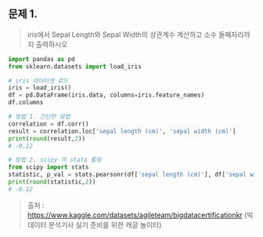 문제 1. 
-- 
> iris에서 Sepal Length와 Sepal Width의 상관계수 계산하고 소수 둘째자리까지 출력하시오


 ```python
import pandas as pd
from sklearn.datasets import load_iris

# iris 데이터셋 로드
iris = load_iris()
df = pd.DataFrame(iris.data, columns=iris.feature_names)
df.columns

# 방법 1. 간단한 방법
correlation = df.corr()
result = correlation.loc['sepal length (cm)', 'sepal width (cm)']
print(round(result,2))
# -0.12

# 방법 2. scipy 의 stats 활용  
from scipy import stats 
statistic, p_val = stats.pearsonr(df['sepal length (cm)'], df['sepal width (cm)'])
print(round(statistic,2))
# -0.12

```



> 출처 : https://www.kaggle.com/datasets/agileteam/bigdatacertificationkr (빅데이터 분석기사 실기 준비를 위한 캐글 놀이터)

